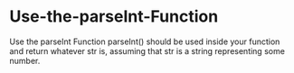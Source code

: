 # Use-the-parseInt-Function
Use the parseInt Function
parseInt() should be used inside your function and return whatever str is, assuming that str is a string representing some number.

